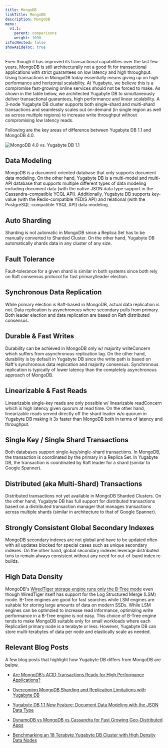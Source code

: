 ```yaml
---
title: MongoDB
linkTitle: MongoDB
description: MongoDB
menu:
  v1.1:
    parent: comparisons
    weight: 1090
isTocNested: false
showAsideToc: true
---
```


Even though it has improved its transactional capabilities over the last few years, MongoDB is still architecturally not a good fit for transactional applications with strict guarantees on low latency and high throughput. Using transactions in MongoDB today essentially means giving up on high performance and horizontal scalability. At Yugabyte, we believe this is a compromise fast-growing online services should not be forced to make. As shown in the table below, we architected Yugabyte DB to simultaneously deliver transactional guarantees, high performance and linear scalability. A 3-node Yugabyte DB cluster supports both single-shard and multi-shard transactions and seamlessly scales out on-demand (in single region as well as across multiple regions) to increase write throughput without compromising low latency reads.

Following are the key areas of difference between Yugabyte DB 1.1 and MongoDB 4.0.

![MongoDB 4.0 vs. Yugabyte DB 1.1](/images/comparisons/mongodb-vs-yugabyte-db.png)

## Data Modeling

MongoDB is a document-oriented database that only supports document data modeling. On the other hand, Yugabyte DB is a multi-model and multi-API database that supports multiple different types of data modeling including document data (with the native JSON data type support in the Cassandra-compatible YCQL API). Additionally, Yugabyte DB supports key-value (with the Redis-compatible YEDIS API) and relational (with the PostgreSQL-compatible YSQL API) data modeling.

## Auto Sharding

Sharding is not automatic in MongoDB since a Replica Set has to be manually converted to Sharded Cluster. On the other hand, Yugabyte DB automatically shards data in any cluster of any size.

## Fault Tolerance
Fault-tolerance for a given shard is similar in both systems since both rely on Raft consensus protocol for fast primary/leader election.

## Synchronous Data Replication
While primary election is Raft-based in MongoDB, actual data replication is not. Data replication is asynchronous where secondary pulls from primary. Both leader election and data replication are based on Raft distributed consensus. 


## Durable & Fast Writes
Durability can be achieved in MongoDB only w/ majority writeConcern which suffers from asynchronous replication lag. On the other hand, durability is by default in Yugabyte DB since the write path is based on Raft's synchronous data replication and majority consensus. Synchronous replication is typically of lower latency than the completely asynchronous approach of MongoDB.


## Linearizable & Fast Reads
Linearizable single-key reads are only possible w/ linearizable readConcern which is high latency given quorum at read time. On the other hand, linearizable reads served directly off the shard leader w/o quorum in Yugabyte DB making it 3x faster than MongoDB both in terms of latency and throughput.


## Single Key / Single Shard Transactions
Both databases support single-key/single-shard transactions. In MongoDB, the transaction is coordinated by the primary in a Replica Set. In Yugabyte DB, the transaction is coordinated by Raft leader for a shard (similar to Google Spanner).


## Distributed (aka Multi-Shard) Transactions
Distributed transactions not yet available in MongoDB Sharded Clusters. On the other hand, Yugabyte DB has full support for distributed transactions based on a distributed transaction manager that manages transactions across multiple shards (similar in architecture to that of Google Spanner).

## Strongly Consistent Global Secondary Indexes
MongoDB secondary indexes are not global and have to be updated often with all updates blocked for special cases such as unique secondary indexes. On the other hand, global secondary indexes leverage distributed txns to remain always consistent without any need for out-of-band index re-builds.

## High Data Density

MongoDB's [WiredTiger storage engine runs only the B-Tree mode](https://blog.yugabyte.com/a-busy-developers-guide-to-database-storage-engines-the-basics/) even though WiredTiger itself has support for the Log Structured Merge (LSM) mode. B-Tree engines are good for fast searches while LSM engines are suitable for storing large amounts of data on modern SSDs. While LSM engines can be optimzied to increase read informance, optimizing write performance in a B-Tree engine is not easy. This choice of B-Tree engine tends to make MongoDB suitable only for small workloads where each ReplicaSet primary node is a terabyte or less. However, Yugabyte DB can store multi-terabytes of data per node and elastically scale as needed.

## Relevant Blog Posts

A few blog posts that highlight how Yugabyte DB differs from MongoDB are below.

- [Are MongoDB’s ACID Transactions Ready for High Performance Applications?](https://blog.yugabyte.com/are-mongodb-acid-transactions-ready-for-high-performance-applications/)

- [Overcoming MongoDB Sharding and Replication Limitations with Yugabyte DB](https://blog.yugabyte.com/overcoming-mongodb-sharding-and-replication-limitations-with-yugabyte-db/) 

- [Yugabyte DB 1.1 New Feature: Document Data Modeling with the JSON Data Type](https://blog.yugabyte.com/yugabyte-db-1-1-new-feature-document-data-modeling-with-json-data-type/) 

- [DynamoDB vs MongoDB vs Cassandra for Fast Growing Geo-Distributed Apps](https://blog.yugabyte.com/dynamodb-vs-mongodb-vs-cassandra-for-fast-growing-geo-distributed-apps/)

- [Benchmarking an 18 Terabyte Yugabyte DB Cluster with High Density Data Nodes](https://blog.yugabyte.com/performance-benchmarks-tb-database-cluster-high-data-density-nodes/)
